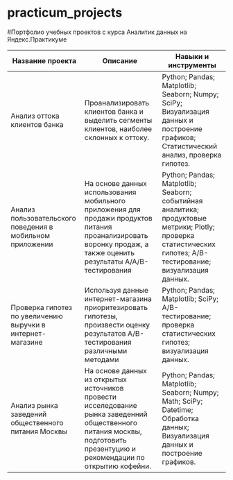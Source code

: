 # practicum_projects
#Портфолио учебных проектов с курса Аналитик данных на Яндекс.Практикуме

| Название проекта | Описание | Навыки и инструменты |
|----------|----------|----------|
| Анализ оттока клиентов банка    | Проанализировать клиентов банка и выделить сегменты клиентов, наиболее склонных к оттоку.  | Python; Pandas; Matplotlib; Seaborn; Numpy; SciPy; Визуализация данных и построение графиков; Статистический анализ, проверка гипотез.  |
| Анализ пользовательского поведения в мобильном приложении  | На основе данных использования мобильного приложения для продажи продуктов питания проанализировать воронку продаж, а также оценить результаты A/A/B-тестирования   | Python; Pandas; Matplotlib; Seaborn; событийная аналитика; продуктовые метрики; Plotly; проверка статистических гипотез; A/B-тестирование; визуализация данных. |
| Проверка гипотез по увеличению выручки в интернет-магазине   | Используя данные интернет-магазина приоритезировать гипотезы, произвести оценку результатов A/B-тестирования различными методами   | Python; Pandas; Matplotlib; SciPy; A/B-тестирование; проверка статистических гипотез; визуализация данных.   |
| Анализ рынка заведений общественного питания Москвы    | На основе данных из открытых источников провести исселедование рынка заведенний общественного питания москвы, подготовить презентуцию и рекомендации по открытию кофейни.   | Python; Pandas; Matplotlib; Seaborn; Numpy; Math; SciPy; Datetime; Обработка данных; Визуализация данных и построение графиков.   |

